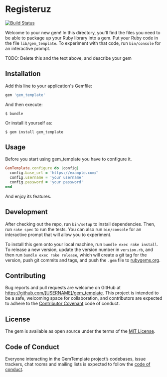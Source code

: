# Registeruz

[![Build Status](https://travis-ci.org/redrick/registeruz.svg?branch=master)](https://travis-ci.org/redrick/registeruz)

Welcome to your new gem! In this directory, you'll find the files you need to be able to package up your Ruby library into a gem. Put your Ruby code in the file `lib/gem_template`. To experiment with that code, run `bin/console` for an interactive prompt.

TODO: Delete this and the text above, and describe your gem

## Installation

Add this line to your application's Gemfile:

```ruby
gem 'gem_template'
```

And then execute:

    $ bundle

Or install it yourself as:

    $ gem install gem_template

## Usage

Before you start using gem_template you have to configure it.

```ruby
GemTemplate.configure do |config|
  config.base_url = 'https://example.com/'
  config.username = 'your username'
  config.password = 'your password'
end
```
And enjoy its features.

## Development

After checking out the repo, run `bin/setup` to install dependencies. Then, run `rake spec` to run the tests. You can also run `bin/console` for an interactive prompt that will allow you to experiment.

To install this gem onto your local machine, run `bundle exec rake install`. To release a new version, update the version number in `version.rb`, and then run `bundle exec rake release`, which will create a git tag for the version, push git commits and tags, and push the `.gem` file to [rubygems.org](https://rubygems.org).

## Contributing

Bug reports and pull requests are welcome on GitHub at https://github.com/[USERNAME]/gem_template. This project is intended to be a safe, welcoming space for collaboration, and contributors are expected to adhere to the [Contributor Covenant](http://contributor-covenant.org) code of conduct.

## License

The gem is available as open source under the terms of the [MIT License](https://opensource.org/licenses/MIT).

## Code of Conduct

Everyone interacting in the GemTemplate project’s codebases, issue trackers, chat rooms and mailing lists is expected to follow the [code of conduct](https://github.com/[USERNAME]/gem_template/blob/master/CODE_OF_CONDUCT.md).
